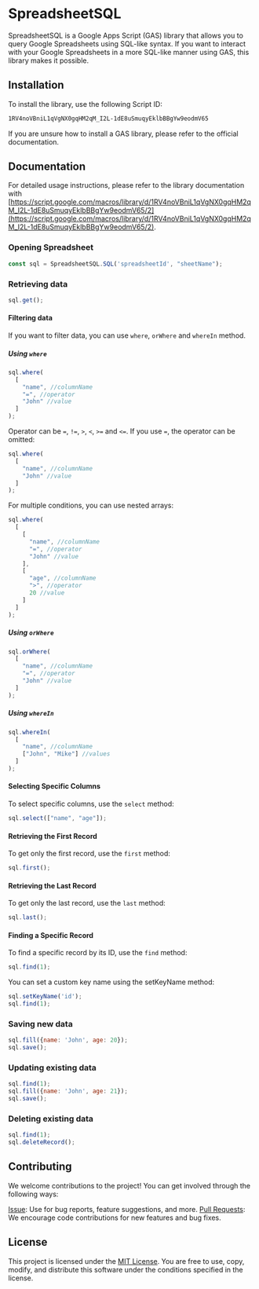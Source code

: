 # SpreadsheetSQL

SpreadsheetSQL is a Google Apps Script (GAS) library that allows you to query Google Spreadsheets using SQL-like syntax. If you want to interact with your Google Spreadsheets in a more SQL-like manner using GAS, this library makes it possible.

## Installation

To install the library, use the following Script ID:

```bash
1RV4noVBniL1qVgNX0gqHM2qM_I2L-1dE8uSmuqyEklbBBgYw9eodmV65
```

If you are unsure how to install a GAS library, please refer to the official documentation.

## Documentation

For detailed usage instructions, please refer to the library documentation with [https://script.google.com/macros/library/d/1RV4noVBniL1qVgNX0gqHM2qM_I2L-1dE8uSmuqyEklbBBgYw9eodmV65/2](https://script.google.com/macros/library/d/1RV4noVBniL1qVgNX0gqHM2qM_I2L-1dE8uSmuqyEklbBBgYw9eodmV65/2).

### Opening Spreadsheet

```javascript
const sql = SpreadsheetSQL.SQL('spreadsheetId', "sheetName");
```

### Retrieving data

```javascript
sql.get();
```

#### Filtering data

If you want to filter data, you can use `where`, `orWhere` and `whereIn` method.

##### Using `where`

```javascript
sql.where(
  [
    "name", //columnName
    "=", //operator
    "John" //value
  ]
);
```

Operator can be `=`, `!=`, `>`, `<`, `>=` and `<=`.
If you use `=`, the operator can be omitted:

```javascript
sql.where(
  [
    "name", //columnName
    "John" //value
  ]
);
```

For multiple conditions, you can use nested arrays:

```javascript
sql.where(
  [
    [
      "name", //columnName
      "=", //operator
      "John" //value
    ],
    [
      "age", //columnName
      ">", //operator
      20 //value
    ]
  ]
);
```

##### Using `orWhere`

```javascript
sql.orWhere(
  [
    "name", //columnName
    "=", //operator
    "John" //value
  ]
);
```

##### Using `whereIn`

```javascript
sql.whereIn(
  [
    "name", //columnName
    ["John", "Mike"] //values
  ]
);
```

#### Selecting Specific Columns

To select specific columns, use the `select` method:

```javascript
sql.select(["name", "age"]);
```

#### Retrieving the First Record

To get only the first record, use the `first` method:

```javascript
sql.first();
```

#### Retrieving the Last Record

To get only the last record, use the `last` method:

```javascript
sql.last();
```

#### Finding a Specific Record

To find a specific record by its ID, use the `find` method:

```javascript
sql.find(1);
```

You can set a custom key name using the setKeyName method:

```javascript
sql.setKeyName('id');
sql.find(1);
```

### Saving new data

```javascript
sql.fill({name: 'John', age: 20});
sql.save();
```

### Updating existing data

```javascript
sql.find(1);
sql.fill({name: 'John', age: 21});
sql.save();
```

### Deleting existing data

```javascript
sql.find(1);
sql.deleteRecord();
```

## Contributing

We welcome contributions to the project! You can get involved through the following ways:

[Issue](https://github.com/ikepu-tp/spreadsheet-sql/issues): Use for bug reports, feature suggestions, and more.
[Pull Requests](https://github.com/ikepu-tp/spreadsheet-sql/pulls): We encourage code contributions for new features and bug fixes.

## License

This project is licensed under the [MIT License](./LICENSE). You are free to use, copy, modify, and distribute this software under the conditions specified in the license.

